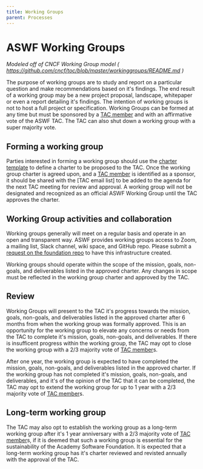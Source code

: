```yaml
---
title: Working Groups
parent: Processes
---
```


# ASWF Working Groups
_Modeled off of CNCF Working Group model ( https://github.com/cncf/toc/blob/master/workinggroups/README.md )_

The purpose of working groups are to study and report on a particular question and make recommendations based on it's findings. The end result of a working group may be a new project proposal, landscape, whitepaper or even a report detailing it's findings. The intention of working groups is not to host a full project or specification. Working Groups can be formed at any time but must be sponsored by a [TAC member] and with an affirmative vote of the ASWF TAC. The TAC can also shut down a working group with a super majority vote.

## Forming a working group

Parties interested in forming a working group should use the [charter template] to define a charter to be proposed to the TAC. Once the working group charter is agreed upon, and a [TAC member] is identified as a sponsor, it should be shared with the [TAC email list] to be added to the agenda for the next TAC meeting for review and approval. A working group will not be designated and recognized as an official ASWF Working Group until the TAC approves the charter.

## Working Group activities and collaboration

Working groups generally will meet on a regular basis and operate in an open and transparent way. ASWF provides working groups access to Zoom, a mailing list, Slack channel, wiki space, and GitHub repo. Please submit a [request on the foundation repo](https://github.com/AcademySoftwareFoundation/foundation/issues/new) to have this infrastructure created.

Working groups should operate within the scope of the mission, goals, non-goals, and deliverables listed in the approved charter. Any changes in scope must be reflected in the working group charter and approved by the TAC.

## Review

Working Groups will present to the TAC it's progress towards the mission, goals, non-goals, and deliverables listed in the approved charter after 6 months from when the working group was formally approved. This is an opportunity for the working group to elevate any concerns or needs from the TAC to complete it's mission, goals, non-goals, and deliverables. If there is insufficent progress within the working group, the TAC may opt to close the working group with a 2/3 majority vote of [TAC member]s.

After one year, the working group is expected to have completed the mission, goals, non-goals, and deliverables listed in the approved charter. If the working group has not completed it's mission, goals, non-goals, and deliverables, and it's of the opinion of the TAC that it can be completed, the TAC may opt to extend the working group for up to 1 year with a 2/3 majority vote of [TAC member]s. 

## Long-term working group

The TAC may also opt to establish the working group as a long-term working group after it's 1 year anniversary with a 2/3 majority vote of [TAC member]s, if it is deemed that such a working group is essential for the sustainability of the Academy Software Foundation. It is expected that a long-term working group has it's charter reviewed and revisted annually with the approval of the TAC.

[TAC member]: https://github.com/AcademySoftwareFoundation/tac#tac-members
[charter template]: https://github.com/AcademySoftwareFoundation/tac/blob/master/process/wg_readme_template.md
